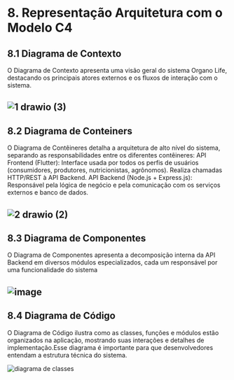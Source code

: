 # 8. Representação Arquitetura com o Modelo C4
## 8.1 Diagrama de Contexto
O Diagrama de Contexto apresenta uma visão geral do sistema Organo Life, destacando os principais atores externos e os fluxos de interação com o sistema.

![1 drawio (3)](https://github.com/user-attachments/assets/2b53e6ef-3af5-4d5c-82d1-4b167c77996d)
---
## 8.2 Diagrama de Conteiners
O Diagrama de Contêineres detalha a arquitetura de alto nível do sistema, separando as responsabilidades entre os diferentes contêineres:
API Frontend (Flutter): Interface usada por todos os perfis de usuários (consumidores, produtores, nutricionistas, agrônomos). Realiza chamadas HTTP/REST à API Backend.
API Backend (Node.js + Express.js): Responsável pela lógica de negócio e pela comunicação com os serviços externos e banco de dados.

![2 drawio (2)](https://github.com/user-attachments/assets/4ee3046f-b5e3-4ade-931b-369905bfc0fc)
---
## 8.3 Diagrama de Componentes
O Diagrama de Componentes apresenta a decomposição interna da API Backend em diversos módulos especializados, cada um responsável por uma funcionalidade do sistema

![image](https://github.com/user-attachments/assets/43d12cc5-a2bc-4de0-acdb-46ffb7fa335a)
---
## 8.4 Diagrama de Código 
O Diagrama de Código ilustra como as classes, funções e módulos estão organizados na aplicação, mostrando suas interações e detalhes de implementação.Esse diagrama é importante para que desenvolvedores entendam a estrutura técnica do sistema.

![diagrama de classes](https://github.com/user-attachments/assets/7df4c1ca-a968-40c8-a6f0-3064f168666d)
